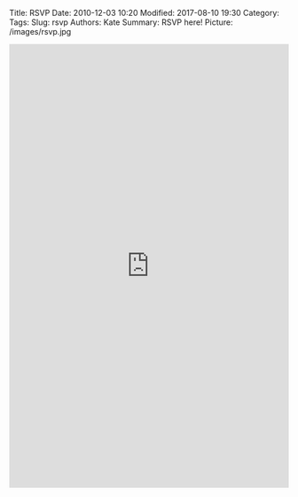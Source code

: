 Title: RSVP
Date: 2010-12-03 10:20
Modified: 2017-08-10 19:30
Category: 
Tags: 
Slug: rsvp
Authors: Kate
Summary: RSVP here!
Picture: /images/rsvp.jpg


<iframe src="https://docs.google.com/forms/d/e/1FAIpQLSek4_OZS3UCJ67iF6ce9A3x7ovW25MV8PsAQvlcAk45su2CmQ/viewform?embedded=true" width=100% height=800px frameborder="0" marginheight="0" marginwidth="0">Loading...</iframe>
